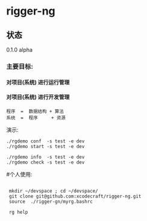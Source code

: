 # rigger-ng

## 状态

0.1.0  alpha

### 主要目标:
#### 对项目(系统) 进行运行管理
#### 对项目(系统) 进行开发管理

```
程序  =  数据结构 + 算法
系统  =  程序     + 资源
```

演示:
``` shell
./rgdemo conf  -s test -e dev
./rgdemo start -s test -e dev

./rgdemo info  -s test -e dev
./rgdemo check -s test -e dev
```

#个人使用:

``` shell

 mkdir ~/devspace ; cd ~/devspace/
 git clone git@github.com:xcodecraft/rigger-ng.git
 source  ./rigger-gn/myrg.bashrc

 rg help
```
